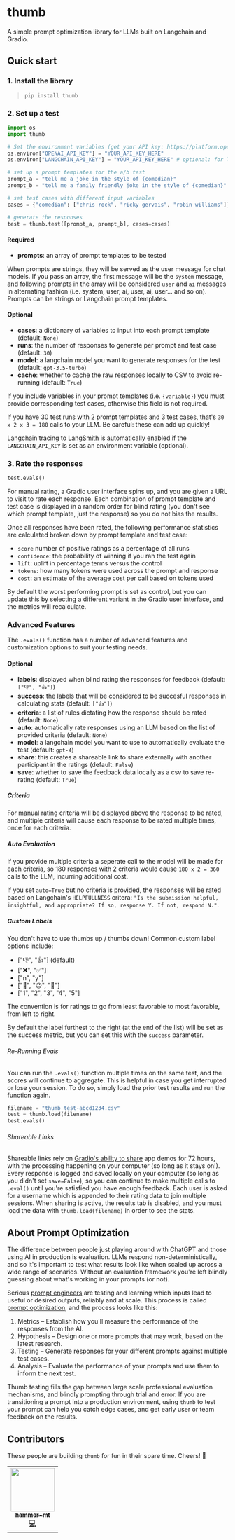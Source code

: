 # thumb

A simple prompt optimization library for LLMs built on Langchain and Gradio.

## Quick start

### 1. Install the library

> `pip install thumb`

### 2. Set up a test

```Python
import os
import thumb

# Set the environment variables (get your API key: https://platform.openai.com/account/api-keys)
os.environ["OPENAI_API_KEY"] = "YOUR_API_KEY_HERE"
os.environ["LANGCHAIN_API_KEY"] = "YOUR_API_KEY_HERE" # optional: for langsmith tracing

# set up a prompt templates for the a/b test
prompt_a = "tell me a joke in the style of {comedian}"
prompt_b = "tell me a family friendly joke in the style of {comedian}"

# set test cases with different input variables
cases = {"comedian": ["chris rock", "ricky gervais", "robin williams"]}

# generate the responses
test = thumb.test([prompt_a, prompt_b], cases=cases)
```

#### Required

- **prompts**: an array of prompt templates to be tested

When prompts are strings, they will be served as the user message for chat models. If you pass an array, the first message will be the `system` message, and following prompts in the array will be considered `user` and `ai` messages in alternating fashion (i.e. system, user, ai, user, ai, user... and so on). Prompts can be strings or Langchain prompt templates.

#### Optional

- **cases**: a dictionary of variables to input into each prompt template (default: `None`)
- **runs**: the number of responses to generate per prompt and test case (default: `30`)
- **model**: a langchain model you want to generate responses for the test (default: `gpt-3.5-turbo`)
- **cache**: whether to cache the raw responses locally to CSV to avoid re-running (default: `True`)

If you include variables in your prompt templates (i.e. `{variable}`) you must provide corresponding test cases, otherwise this field is not required.

If you have 30 test runs with 2 prompt templates and 3 test cases, that's `30 x 2 x 3 = 180` calls to your LLM. Be careful: these can add up quickly!

Langchain tracing to [LangSmith](https://smith.langchain.com/) is automatically enabled if the `LANGCHAIN_API_KEY` is set as an environment variable (optional).

### 3. Rate the responses

```Python
test.evals()
```

For manual rating, a Gradio user interface spins up, and you are given a URL to visit to rate each response. Each combination of prompt template and test case is displayed in a random order for blind rating (you don't see which prompt template, just the response) so you do not bias the results. 

Once all responses have been rated, the following performance statistics are calculated broken down by prompt template and test case:
- `score` number of positive ratings as a percentage of all runs
- `confidence`: the probability of winning if you ran the test again
- `lift`: uplift in percentage terms versus the control
- `tokens`: how many tokens were used across the prompt and response
- `cost`: an estimate of the average cost per call based on tokens used

By default the worst performing prompt is set as control, but you can update this by selecting a different variant in the Gradio user interface, and the metrics will recalculate.

### Advanced Features

The `.evals()` function has a number of advanced features and customization options to suit your testing needs.

#### Optional
- **labels**: displayed when blind rating the responses for feedback (default: `["👎", "👍"]`)
- **success**: the labels that will be considered to be succesful responses in calculating stats (default: `["👍"]`)
- **criteria**: a list of rules dictating how the response should be rated (default: `None`)
- **auto**: automatically rate responses using an LLM based on the list of provided criteria (default: `None`)
- **model**: a langchain model you want to use to automatically evaluate the test (default: `gpt-4`)
- **share**: this creates a shareable link to share externally with another participant in the ratings (default: `False`)
- **save**: whether to save the feedback data locally as a csv to save re-rating (default: `True`)

##### Criteria

For manual rating criteria will be displayed above the response to be rated, and multiple criteria will cause each response to be rated multiple times, once for each criteria.

##### Auto Evaluation

If you provide multiple criteria a seperate call to the model will be made for each criteria, so 180 responses with 2 criteria would cause `180 x 2 = 360` calls to the LLM, incurring additional cost. 

If you set `auto=True` but no criteria is provided, the responses will be rated based on Langchain's `HELPFULLNESS` critera: `"Is the submission helpful, insightful, and appropriate? If so, response Y. If not, respond N."`. 

##### Custom Labels

You don't have to use thumbs up / thumbs down! Common custom label options include:
- ["👎", "👍"] (default)
- ["❌", "✅"]
- ["n", "y"]
- ["🙁", "😐", "🙂"]
- ["1", "2", "3", "4", "5"]

The convention is for ratings to go from least favorable to most favorable, from left to right.

By default the label furthest to the right (at the end of the list) will be set as the success metric, but you can set this with the `success` parameter.

###### Re-Running Evals

You can run the `.evals()` function multiple times on the same test, and the scores will continue to aggregate. This is helpful in case you get interrupted or lose your session. To do so, simply load the prior test results and run the function again.

```Python
filename = "thumb_test-abcd1234.csv"
test = thumb.load(filename)
test.evals()
```
###### Shareable Links

Shareable links rely on [Gradio's ability to share](https://www.gradio.app/guides/sharing-your-app) app demos for 72 hours, with the processing happening on your computer (so long as it stays on!). Every response is logged and saved locally on your computer (so long as you didn't set `save=False`), so you can continue to make multiple calls to `.eval()` until you're satisfied you have enough feedback. Each user is asked for a username which is appended to their rating data to join multiple sessions. When sharing is active, the results tab is disabled, and you must load the data with `thumb.load(filename)` in order to see the stats.


## About Prompt Optimization

The difference between people just playing around with ChatGPT and those using AI in production is evaluation. LLMs respond non-deterministically, and so it's important to test what results look like when scaled up across a wide range of scenarios. Without an evaluation framework you're left blindly guessing about what's working in your prompts (or not).

Serious [prompt engineers](https://www.saxifrage.xyz/post/prompt-engineering) are testing and learning which inputs lead to useful or desired outputs, reliably and at scale. This process is called [prompt optimization](https://www.saxifrage.xyz/post/prompt-optimization), and the process looks like this:

1. Metrics – Establish how you'll measure the performance of the responses from the AI.
2. Hypothesis – Design one or more prompts that may work, based on the latest research.
3. Testing – Generate responses for your different prompts against multiple test cases.
4. Analysis – Evaluate the performance of your prompts and use them to inform the next test.

Thumb testing fills the gap between large scale professional evaluation mechanisms, and blindly prompting through trial and error. If you are transitioning a prompt into a production environment, using `thumb` to test your prompt can help you catch edge cases, and get early user or team feedback on the results.

## Contributors

These people are building `thumb` for fun in their spare time. Cheers! 🍻

<!-- ALL-CONTRIBUTORS-LIST:START - Do not remove or modify this section -->
<!-- prettier-ignore-start -->
<!-- markdownlint-disable -->
<table>
  <tr>
    <td align="center"><a href="https://twitter.com/hammer_mt"><img src="https://avatars.githubusercontent.com/u/5264596?s=96&v=4" width="100px;" alt=""/><br /><sub><b>hammer-mt</b></sub></a><br /><a href="https://github.com/hammer-mt/thumb/commits?author=hammer-mt" title="Code">💻</a></td>
    
  </tr>
</table>

<!-- markdownlint-restore -->
<!-- prettier-ignore-end -->

<!-- ALL-CONTRIBUTORS-LIST:END -->
